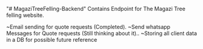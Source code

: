 "# MagaziTreeFelling-Backend" 
Contains Endpoint for The Magazi Tree felling website.

~Email sending for quote requests (Completed).
~Send whatsapp Messages for Quote requests (Still thinking about it)..
~Storing all client data in a DB for possible future reference
